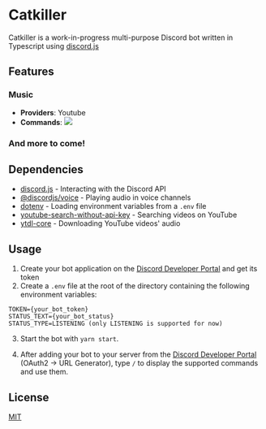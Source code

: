 # Catkiller

Catkiller is a work-in-progress multi-purpose Discord bot written in Typescript using [discord.js](https://discord.js.org/)

## Features
### Music
- **Providers**: Youtube
- **Commands**: ![](https://imgur.com/a/7DMV1ll)

### And more to come!

## Dependencies
- [discord.js](https://discord.js.org/) - Interacting with the Discord API
- [@discordjs/voice](https://www.npmjs.com/package/@discordjs/voice) - Playing audio in voice channels
- [dotenv](https://www.npmjs.com/package/dotenv) - Loading environment variables from a `.env` file
- [youtube-search-without-api-key](https://www.npmjs.com/package/youtube-search-without-api-key) - Searching videos on YouTube
- [ytdl-core](https://www.npmjs.com/package/ytdl-core) - Downloading YouTube videos' audio

## Usage
1. Create your bot application on the [Discord Developer Portal](https://discord.com/developers/applications) and get its token
2. Create a `.env` file at the root of the directory containing the following environment variables:
```
TOKEN={your_bot_token}
STATUS_TEXT={your_bot_status}
STATUS_TYPE=LISTENING (only LISTENING is supported for now)
```

3. Start the bot with `yarn start`.

4. After adding your bot to your server from the [Discord Developer Portal](https://discord.com/developers/applications) (OAuth2 -> URL Generator), type `/` to display the supported commands and use them.

## License
[MIT](https://choosealicense.com/licenses/mit/)